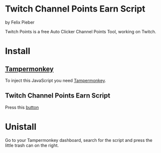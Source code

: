 # Twitch Channel Points Earn Script
by Felix Pieber

Twitch Points is a free Auto Clicker Channel Points Tool, working on Twitch.

# Install
## [Tampermonkey](http://tampermonkey.net/)
To inject this JavaScript you need [Tampermonkey](http://tampermonkey.net/).

## Twitch Channel Points Earn Script
Press this [button](https://felixpieber.github.io/web/projects/Downloads/Twitch.Points.user.js/)

# Unistall
Go to your Tampermonkey dashboard, search for the script and press the little trash can on the right.